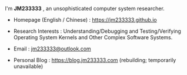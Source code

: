 I'm **JM233333** , an unsophisticated computer system researcher.

- Homepage (English / Chinese) : https://jm233333.github.io

- Research Interests : Understanding/Debugging and Testing/Verifying Operating System Kernels and Other Complex Software Systems.

- Email : jm233333@outlook.com

- Personal Blog : https://blog.jm233333.com (rebuilding; temporarily unavailable)
